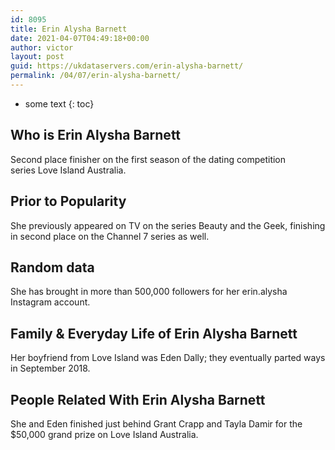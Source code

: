 ```yaml
---
id: 8095
title: Erin Alysha Barnett
date: 2021-04-07T04:49:18+00:00
author: victor
layout: post
guid: https://ukdataservers.com/erin-alysha-barnett/
permalink: /04/07/erin-alysha-barnett/
---
```


* some text
{: toc}


## Who is Erin Alysha Barnett



Second place finisher on the first season of the dating competition series Love Island Australia.

                
                
                
## Prior to Popularity



She previously appeared on TV on the series Beauty and the Geek, finishing in second place on the Channel 7 series as well.

                
                
                
## Random data



She has brought in more than 500,000 followers for her erin.alysha Instagram account.

                
                
                
## Family & Everyday Life of Erin Alysha Barnett



Her boyfriend from Love Island was Eden Dally; they eventually parted ways in September 2018.

                
                
                
## People Related With Erin Alysha Barnett



She and Eden finished just behind Grant Crapp and Tayla Damir for the $50,000 grand prize on Love Island Australia.

                
              
            
          
          
          
